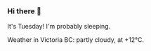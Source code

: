 ### Hi there :wave:

It's Tuesday! I'm probably sleeping.

Weather in Victoria BC: partly cloudy, at +12°C.
